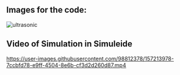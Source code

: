 ## Images for the code:

![ultrasonic](https://user-images.githubusercontent.com/98812378/157212725-476e59af-46fa-48a4-aa61-a3da343a3e14.jpg)


## Video of Simulation in Simuleide



https://user-images.githubusercontent.com/98812378/157213978-7ccbfd78-e9ff-4504-8e6b-cf3d2d260d87.mp4



